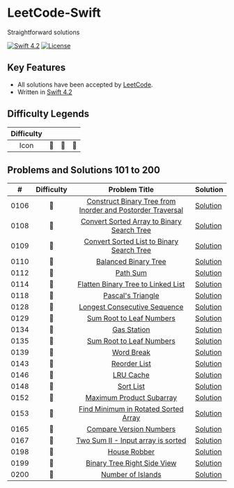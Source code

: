 
# LeetCode-Swift
Straightforward solutions

[![Swift 4.2](https://img.shields.io/badge/Swift-4.2-orange.svg?style=flat)](https://developer.apple.com/swift/) [![License](https://img.shields.io/github/license/mashape/apistatus.svg)](https://github.com/twho/LeetCode-Swift/blob/master/LICENSE)

## Key Features
- All solutions have been accepted by [LeetCode](https://leetcode.com/problemset/all/).
- Written in [Swift 4.2](https://swift.org/blog/swift-4-2-released/)

## Difficulty Legends
| Difficulty | | | |
|:--: | :--: | :--: |  :--: |
| Icon | 📗 | 📙 | 📕 |

## Problems and Solutions 101 to 200

| # | Difficulty | Problem Title | Solution |
|--| :--: | :--: | -- |
| 0106 | 📙 | [Construct Binary Tree from Inorder and Postorder Traversal](https://leetcode.com/problems/construct-binary-tree-from-inorder-and-postorder-traversal) | [Solution](https://github.com/twho/LeetCode-Swift/blob/master/101-200/0106-ConstructBTInorderPostorder.playground/Contents.swift) |
| 0108 | 📗 | [Convert Sorted Array to Binary Search Tree](https://leetcode.com/problems/convert-sorted-array-to-binary-search-tree) | [Solution](https://github.com/twho/LeetCode-Swift/blob/master/101-200/0108-ConvertSortedArrayToBST.playground/Contents.swift) |
| 0109 | 📙 | [Convert Sorted List to Binary Search Tree](https://leetcode.com/problems/convert-sorted-list-to-binary-search-tree) | [Solution](https://github.com/twho/LeetCode-Swift/blob/master/101-200/0109-ConvertSortedListToBST.playground/Contents.swift) |
| 0110 | 📗 | [Balanced Binary Tree](https://leetcode.com/problems/balanced-binary-tree) | [Solution](https://github.com/twho/LeetCode-Swift/blob/master/101-200/0110-BalancedBinaryTree.playground/Contents.swift) |
| 0112 | 📗 | [Path Sum](https://leetcode.com/problems/path-sum) | [Solution](https://github.com/twho/LeetCode-Swift/blob/master/101-200/0112-PathSum+0113PathSumII.playground/Contents.swift) |
| 0114 | 📙 | [Flatten Binary Tree to Linked List](https://leetcode.com/problems/flatten-binary-tree-to-linked-list) | [Solution](https://github.com/twho/LeetCode-Swift/blob/master/101-200/0114-FlattenBinaryTreeToLinkedList.playground/Contents.swift) |
| 0118 | 📗 | [Pascal's Triangle](https://leetcode.com/problems/pascals-triangle) | [Solution](https://github.com/twho/LeetCode-Swift/blob/master/101-200/0118+0119-PascalsTriangle.playground/Contents.swift) |
| 0128 | 📕 | [Longest Consecutive Sequence](https://leetcode.com/problems/longest-consecutive-sequence) | [Solution](https://github.com/twho/LeetCode-Swift/blob/master/101-200/0128-LongestConsecutiveSequence.playground/Contents.swift) |
| 0129 | 📙 | [Sum Root to Leaf Numbers](https://leetcode.com/problems/sum-root-to-leaf-numbers) | [Solution](https://github.com/twho/LeetCode-Swift/blob/master/101-200/0129-SumRtToLeafNums.playground/Contents.swift) |
| 0134 | 📙 | [Gas Station](https://leetcode.com/problems/gas-station) | [Solution](https://github.com/twho/LeetCode-Swift/blob/master/101-200/0134-GasStation.playground/Contents.swift) |
| 0135 | 📙 | [Sum Root to Leaf Numbers](https://leetcode.com/problems/sum-root-to-leaf-numbers) | [Solution](https://github.com/twho/LeetCode-Swift/blob/master/101-200/0135-Candy.playground/Contents.swift) |
| 0139 | 📙 | [Word Break](https://leetcode.com/problems/word-break) | [Solution](https://github.com/twho/LeetCode-Swift/blob/master/101-200/0139-WordBreak.playground/Contents.swift) |
| 0143 | 📙 | [Reorder List](https://leetcode.com/problems/reorder-list) | [Solution](https://github.com/twho/LeetCode-Swift/blob/master/101-200/0143-ReorderList.playground/Contents.swift) |
| 0146 | 📙 | [LRU Cache](https://leetcode.com/problems/lru-cache) | [Solution](https://github.com/twho/LeetCode-Swift/blob/master/101-200/0146-LRUCache.playground/Contents.swift) |
| 0148 | 📙 | [Sort List](https://leetcode.com/problems/sort-list) | [Solution](https://github.com/twho/LeetCode-Swift/blob/master/101-200/0148-SortList.playground/Contents.swift) |
| 0152 | 📙 | [Maximum Product Subarray](https://leetcode.com/problems/maximum-product-subarray) | [Solution](https://github.com/twho/LeetCode-Swift/blob/master/101-200/0152-MaximumProductSubarray.playground/Contents.swift) |
| 0153 | 📙 | [Find Minimum in Rotated Sorted Array](https://leetcode.com/problems/find-minimum-in-rotated-sorted-array) | [Solution](https://github.com/twho/LeetCode-Swift/blob/master/101-200/0153-FindMinimumInRotatedSortedArray.playground/Contents.swift) |
| 0165 | 📙 | [Compare Version Numbers](https://leetcode.com/problems/compare-version-numbers) | [Solution](https://github.com/twho/LeetCode-Swift/blob/master/101-200/0165-CompareVersionNumbers.playground/Contents.swift) |
| 0167 | 📙 | [Two Sum II - Input array is sorted](https://leetcode.com/problems/two-sum-ii-input-array-is-sorted) | [Solution](https://github.com/twho/LeetCode-Swift/blob/master/101-200/0167-TwoSumII.playground/Contents.swift) |
| 0198 | 📙 | [House Robber](https://leetcode.com/problems/house-robber) | [Solution](https://github.com/twho/LeetCode-Swift/blob/master/101-200/0198-HouseRobber.playground/Contents.swift) |
| 0199 | 📙 | [Binary Tree Right Side View](https://leetcode.com/problems/binary-tree-right-side-view) | [Solution](https://github.com/twho/LeetCode-Swift/blob/master/101-200/0199-BinaryTreeRightSideView.playground/Contents.swift) |
| 0200 | 📙 | [Number of Islands](https://leetcode.com/problems/number-of-islands) | [Solution](https://github.com/twho/LeetCode-Swift/blob/master/101-200/0200-NumberOfIslands.playground/Contents.swift) |
